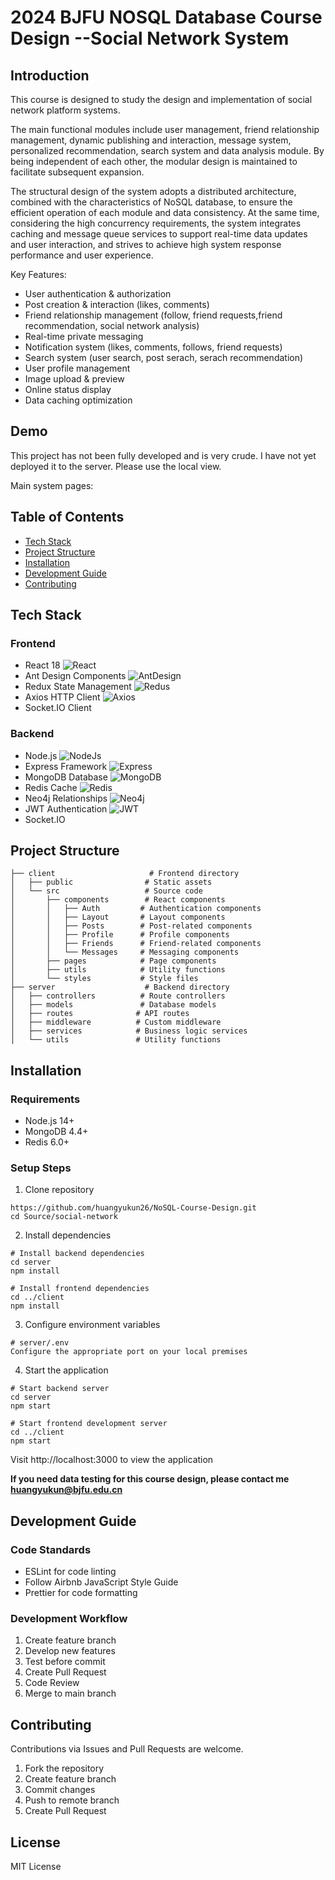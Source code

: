 # 2024 BJFU NOSQL Database Course Design --Social Network System

## Introduction

This course is designed to study the design and implementation of social network platform systems.

The main functional modules include user management, friend relationship management, dynamic publishing and interaction, message system, personalized recommendation, search system and data analysis module. By being independent of each other, the modular design is maintained to facilitate subsequent expansion.

The structural design of the system adopts a distributed architecture, combined with the characteristics of NoSQL database, to ensure the efficient operation of each module and data consistency. At the same time, considering the high concurrency requirements, the system integrates caching and message queue services to support real-time data updates and user interaction, and strives to achieve high system response performance and user experience.

Key Features:

- User authentication & authorization
- Post creation & interaction (likes, comments)
- Friend relationship management (follow, friend requests,friend recommendation, social network analysis)
- Real-time private messaging
- Notification system (likes, comments, follows, friend requests)
- Search system (user search, post serach, serach recommendation)
- User profile management
- Image upload & preview
- Online status display
- Data caching optimization

## Demo

This project has not been fully developed and is very crude. I have not yet deployed it to the server. Please use the local view.

Main system pages:

## Table of Contents

- [Tech Stack](#tech-stack)
- [Project Structure](#project-structure)
- [Installation](#installation)
- [Development Guide](#development-guide)
- [Contributing](#contributing)

## Tech Stack

### Frontend

- React 18 ![React](https://img.shields.io/badge/Django-092E20?style=for-the-badge&logo=django&logoColor=green)
- Ant Design Components ![AntDesign](https://img.shields.io/badge/Ant%20Design-1890FF?style=for-the-badge&logo=antdesign&logoColor=white)
- Redux State Management ![Redus](https://img.shields.io/badge/Redux-593D88?style=for-the-badge&logo=redux&logoColor=white)
- Axios HTTP Client ![Axios](https://img.shields.io/badge/axios-671ddf?&style=for-the-badge&logo=axios&logoColor=white)
- Socket.IO Client

### Backend

- Node.js ![NodeJs](https://img.shields.io/badge/Node%20js-339933?style=for-the-badge&logo=nodedotjs&logoColor=white)
- Express Framework ![Express](https://img.shields.io/badge/Express%20js-000000?style=for-the-badge&logo=express&logoColor=white)
- MongoDB Database ![MongoDB](https://img.shields.io/badge/MongoDB-4EA94B?style=for-the-badge&logo=mongodb&logoColor=white)
- Redis Cache ![Redis](https://img.shields.io/badge/redis-%23DD0031.svg?&style=for-the-badge&logo=redis&logoColor=white)
- Neo4j Relationships ![Neo4j](https://img.shields.io/badge/Neo4j-018bff?style=for-the-badge&logo=neo4j&logoColor=white)
- JWT Authentication ![JWT](https://img.shields.io/badge/JWT-000000?style=for-the-badge&logo=JSON%20web%20tokens&logoColor=white)
- Socket.IO

## Project Structure

```
├── client                     # Frontend directory
│   ├── public                # Static assets
│   └── src                   # Source code
│       ├── components        # React components
│       │   ├── Auth         # Authentication components
│       │   ├── Layout       # Layout components
│       │   ├── Posts        # Post-related components
│       │   ├── Profile      # Profile components
│       │   ├── Friends      # Friend-related components
│       │   └── Messages     # Messaging components
│       ├── pages            # Page components
│       ├── utils            # Utility functions
│       └── styles           # Style files
├── server                    # Backend directory
│   ├── controllers          # Route controllers
│   ├── models               # Database models
│   ├── routes              # API routes
│   ├── middleware          # Custom middleware
│   ├── services            # Business logic services
│   └── utils               # Utility functions
```

## Installation

### Requirements

- Node.js 14+
- MongoDB 4.4+
- Redis 6.0+

### Setup Steps

1. Clone repository

```
https://github.com/huangyukun26/NoSQL-Course-Design.git
cd Source/social-network
```

2. Install dependencies

```
# Install backend dependencies
cd server
npm install

# Install frontend dependencies
cd ../client
npm install
```

3. Configure environment variables

```
# server/.env
Configure the appropriate port on your local premises
```

4. Start the application

```
# Start backend server
cd server
npm start

# Start frontend development server
cd ../client
npm start
```

Visit http://localhost:3000 to view the application

**If you need data testing for this course design, please contact me huangyukun@bjfu.edu.cn**

## Development Guide

### Code Standards

- ESLint for code linting
- Follow Airbnb JavaScript Style Guide
- Prettier for code formatting

### Development Workflow

1. Create feature branch
2. Develop new features
3. Test before commit
4. Create Pull Request
5. Code Review
6. Merge to main branch

## Contributing

Contributions via Issues and Pull Requests are welcome.

1. Fork the repository
2. Create feature branch
3. Commit changes
4. Push to remote branch
5. Create Pull Request

## License

MIT License
